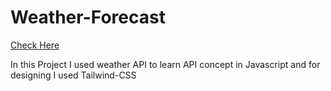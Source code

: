 # Weather-Forecast

<a href= "https://ataaman.github.io/Weather-Forecast/">Check Here</a>

In this Project I used weather API to learn API concept in Javascript and for designing I used Tailwind-CSS
